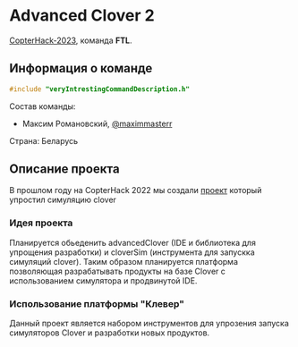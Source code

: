 # Advanced Clover 2

[CopterHack-2023](copterhack2023.md), команда **FTL**.

## Информация о команде

```cpp
#include "veryIntrestingCommandDescription.h"
```

Состав команды:

* Максим Романовский, [@maximmasterr](https://t.me/maximmasterr)

Страна: Беларусь

## Описание проекта

В прошлом году на CopterHack 2022 мы создали [проект](advanced_clover_simulator.md)
который упростил симуляцию clover

### Идея проекта

Планируется обьеденить advancedClover (IDE и библиотека для упрощения разработки)
и cloverSim (инструмента для запускка симуляций clover). Таким образом планируется
платформа позволяющая разрабатывать продукты на базе Clover с использованием
симулятора и продвинутой IDE.

### Использование платформы "Клевер"

Данный проект является набором инструментов для упрозения запуска симуляторов Clover
и разработки новых продуктов.

